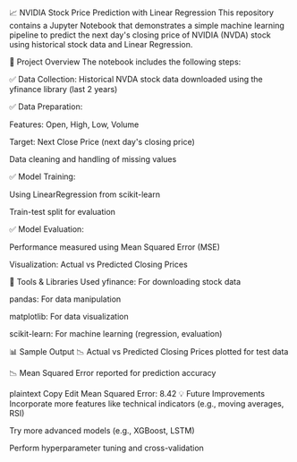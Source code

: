 📈 NVIDIA Stock Price Prediction with Linear Regression
This repository contains a Jupyter Notebook that demonstrates a simple machine learning pipeline to predict the next day's closing price of NVIDIA (NVDA) stock using historical stock data and Linear Regression.

🚀 Project Overview
The notebook includes the following steps:

✅ Data Collection: Historical NVDA stock data downloaded using the yfinance library (last 2 years)

✅ Data Preparation:

Features: Open, High, Low, Volume

Target: Next Close Price (next day's closing price)

Data cleaning and handling of missing values

✅ Model Training:

Using LinearRegression from scikit-learn

Train-test split for evaluation

✅ Model Evaluation:

Performance measured using Mean Squared Error (MSE)

Visualization: Actual vs Predicted Closing Prices

🔧 Tools & Libraries Used
yfinance: For downloading stock data

pandas: For data manipulation

matplotlib: For data visualization

scikit-learn: For machine learning (regression, evaluation)

📊 Sample Output
📉 Actual vs Predicted Closing Prices plotted for test data

📉 Mean Squared Error reported for prediction accuracy

plaintext
Copy
Edit
Mean Squared Error: 8.42
💡 Future Improvements
Incorporate more features like technical indicators (e.g., moving averages, RSI)

Try more advanced models (e.g., XGBoost, LSTM)

Perform hyperparameter tuning and cross-validation
